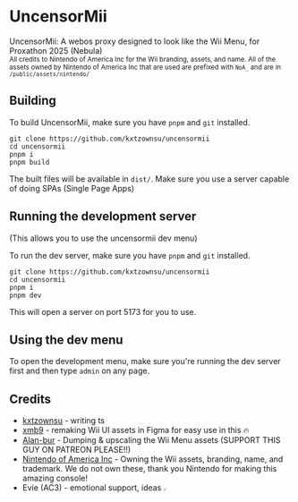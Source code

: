 # UncensorMii

UncensorMii: A webos proxy designed to look like the Wii Menu, for Proxathon 2025 (Nebula)
<br />
<sub>All credits to Nintendo of America Inc for the Wii branding, assets, and name. All of the assets owned by Nintendo of America Inc that are used are prefixed with `NoA_` and are in `/public/assets/nintendo/`</sub>

## Building

To build UncensorMii, make sure you have `pnpm` and `git` installed.

```
git clone https://github.com/kxtzownsu/uncensormii
cd uncensormii
pnpm i
pnpm build
```

The built files will be available in `dist/`. Make sure you use a server capable of doing SPAs (Single Page Apps)

## Running the development server

(This allows you to use the uncensormii dev menu)

To run the dev server, make sure you have `pnpm` and `git` installed.

```
git clone https://github.com/kxtzownsu/uncensormii
cd uncensormii
pnpm i
pnpm dev
```

This will open a server on port 5173 for you to use.

## Using the dev menu

To open the development menu, make sure you're running the dev server first and then type `admin` on any page.

## Credits

- [kxtzownsu](https://github.com/kxtzownsu) - writing ts
- [xmb9](https://github.com/xmb9) - remaking Wii UI assets in Figma for easy use in this 🔥
- [Alan-bur](https://github.com/Alan-bur/WM4K) - Dumping & upscaling the Wii Menu assets (SUPPORT THIS GUY ON PATREON PLEASE!!)
- [Nintendo of America Inc](https://nintendo.com) - Owning the Wii assets, branding, name, and trademark. We do not own these, thank you Nintendo for making this amazing console!
- Evie (AC3) - emotional support, ideas <a href="https://cdn.discordapp.com/emojis/1095803771688325130.webp?size=16"><img width="2%" src="https://cdn.discordapp.com/emojis/1095803771688325130.webp?size=16" alt="cat emoji with thumbs up"></a>
  <br />
  <br />
